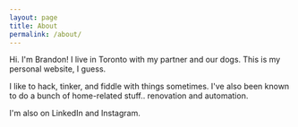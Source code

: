 ```yaml
---
layout: page
title: About
permalink: /about/
---
```


Hi. I'm Brandon! I live in Toronto with my partner and our dogs. This is my personal website, I guess.

I like to hack, tinker, and fiddle with things sometimes. I've also been known to do a bunch of home-related stuff.. renovation and automation.

I'm also on LinkedIn and Instagram.


[jekyll-organization]: https://github.com/jekyll
